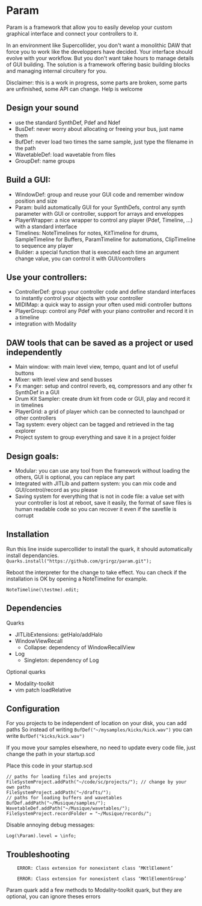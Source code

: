 # Param

Param is a framework that allow you to easily develop your custom graphical interface and connect your controllers to it.

In an environment like Supercollider, you don't want a monolithic DAW that force you to work like the developpers have decided. Your interface should evolve with your workflow. But you don't want take hours to manage details of GUI building. The solution is a framework offering basic building blocks and managing internal circuitery for you.

Disclaimer: this is a work in progress, some parts are broken, some parts are unfinished, some API can change. Help is welcome

## Design your sound
- use the standard SynthDef, Pdef and Ndef
- BusDef: never worry about allocating or freeing your bus, just name them
- BufDef: never load two times the same sample, just type the filename in the path
- WavetableDef: load wavetable from files
- GroupDef: name groups

## Build a GUI:
- WindowDef: group and reuse your GUI code and remember window position and size
- Param: build automatically GUI for your SynthDefs, control any synth parameter with GUI or controller, support for arrays and enveloppes
- PlayerWrapper: a nice wrapper to control any player (Pdef, Timeline, ...) with a standard interface
- Timelines: NoteTimelines for notes, KitTimeline for drums, SampleTimeline for Buffers, ParamTimeline for automations, ClipTimeline to sequence any player
- Builder: a special function that is executed each time an argument change value, you can control it with GUI/controllers

## Use your controllers:
- ControllerDef: group your controller code and define standard interfaces to instantly control your objects with your controller
- MIDIMap: a quick way to assign your often used midi controller buttons
- PlayerGroup: control any Pdef with your piano controller and record it in a timeline
- integration with Modality

## DAW tools that can be saved as a project or used independently
- Main window: with main level view, tempo, quant and lot of useful buttons
- Mixer: with level view and send busses
- Fx manger: setup and control reverb, eq, compressors and any other fx SynthDef in a GUI
- Drum Kit Sampler: create drum kit from code or GUI, play and record it in timelines
- PlayerGrid: a grid of player which can be connected to launchpad or other controllers
- Tag system: every object can be tagged and retrieved in the tag explorer
- Project system to group everything and save it in a project folder

## Design goals:
- Modular: you can use any tool from the framework without loading the others, GUI is optional, you can replace any part
- Integrated with JITLib and pattern system: you can mix code and GUI/control/record as you please
- Saving system for everything that is not in code file: a value set with your controller is lost at reboot, save it easily, the format of save files is human readable code so you can recover it even if the savefile is corrupt


## Installation

Run this line inside supercollider to install the quark, it should automatically install dependancies.
```Quarks.install("https://github.com/grirgz/param.git");```

Reboot the interpreter for the change to take effect. You can check if the installation is OK by opening a NoteTimeline for example.

```NoteTimeline(\testme).edit;```

## Dependencies

Quarks
- JITLibExtensions: getHalo/addHalo
- WindowViewRecall
	- Collapse: dependency of WindowRecallView
- Log
	- Singleton: dependency of Log
	
Optional quarks
- Modality-toolkit
- vim patch loadRelative


## Configuration

For you projects to be independent of location on your disk, you can add paths
So instead of writing 
```BufDef("~/mysamples/kicks/kick.wav")```
you can write
```BufDef("kicks/kick.wav")```

If you move your samples elsewhere, no need to update every code file, just change the path in your startup.scd

Place this code in your startup.scd
```
// paths for loading files and projects
FileSystemProject.addPath("~/code/sc/projects/"); // change by your own paths
FileSystemProject.addPath("~/drafts/");
// paths for loading buffers and wavetables
BufDef.addPath("~/Musique/samples/");
WavetableDef.addPath("~/Musique/wavetables/");
FileSystemProject.recordFolder = "~/Musique/records/";
```

Disable annoying debug messages:
```
Log(\Param).level = \info;
```

## Troubleshooting


```
    ERROR: Class extension for nonexistent class ‘MKtlElement’

    ERROR: Class extension for nonexistent class ‘MKtlElementGroup’
```

Param quark add a few methods to Modality-toolkit quark, but they are optional, you can ignore theses errors
